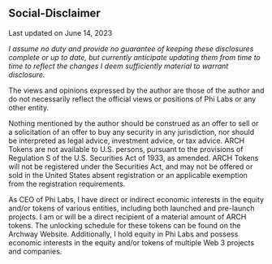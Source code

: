 ## Social-Disclaimer

Last updated on June 14, 2023

_I assume no duty and provide no guarantee of keeping these disclosures complete or up to date, but currently anticipate updating them from time to time to reflect the changes I deem sufficiently material to warrant disclosure._

The views and opinions expressed by the author are those of the author and do not necessarily reflect the official views or positions of Phi Labs or any other entity.

Nothing mentioned by the author should be construed as an offer to sell or a solicitation of an offer to buy any security in any jurisdiction, nor should be interpreted as legal advice, investment advice, or tax advice.  ARCH Tokens are not available to U.S. persons, pursuant to the provisions of Regulation S of the U.S. Securities Act of 1933, as amended. ARCH Tokens will not be registered under the Securities Act, and may not be offered or sold in the United States absent registration or an applicable exemption from the registration requirements.

As CEO of Phi Labs, I have direct or indirect economic interests in the equity and/or tokens of various entities, including both launched and pre-launch projects. I am or will be a direct recipient of a material amount of ARCH tokens. The unlocking schedule for these tokens can be found on the Archway Website. Additionally, I hold equity in Phi Labs and possess economic interests in the equity and/or tokens of multiple Web 3 projects and companies.
